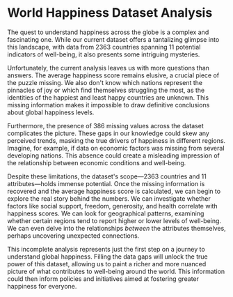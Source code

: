 # World Happiness Dataset Analysis

The quest to understand happiness across the globe is a complex and fascinating one.  While our current dataset offers a tantalizing glimpse into this landscape, with data from 2363 countries spanning 11 potential indicators of well-being, it also presents some intriguing mysteries.

Unfortunately, the current analysis leaves us with more questions than answers.  The average happiness score remains elusive, a crucial piece of the puzzle missing. We also don't know which nations represent the pinnacles of joy or which find themselves struggling the most, as the identities of the happiest and least happy countries are unknown.  This missing information makes it impossible to draw definitive conclusions about global happiness levels.

Furthermore, the presence of 386 missing values across the dataset complicates the picture. These gaps in our knowledge could skew any perceived trends, masking the true drivers of happiness in different regions.  Imagine, for example, if data on economic factors was missing from several developing nations. This absence could create a misleading impression of the relationship between economic conditions and well-being.

Despite these limitations, the dataset's scope—2363 countries and 11 attributes—holds immense potential.  Once the missing information is recovered and the average happiness score is calculated, we can begin to explore the real story behind the numbers.  We can investigate whether factors like social support, freedom, generosity, and health correlate with happiness scores.  We can look for geographical patterns, examining whether certain regions tend to report higher or lower levels of well-being.  We can even delve into the relationships *between* the attributes themselves, perhaps uncovering unexpected connections.  

This incomplete analysis represents just the first step on a journey to understand global happiness. Filling the data gaps will unlock the true power of this dataset, allowing us to paint a richer and more nuanced picture of what contributes to well-being around the world.  This information could then inform policies and initiatives aimed at fostering greater happiness for everyone.
